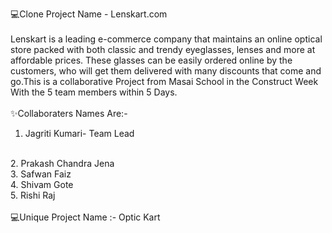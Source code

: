 💻Clone Project Name - Lenskart.com
<br/>
<br/>
Lenskart is a leading e-commerce company that maintains an online optical store packed with both classic and trendy eyeglasses, lenses and more at affordable prices. These glasses can be easily ordered online by the customers, who will get them delivered with many discounts that come and go.This is a collaborative Project from Masai School in the Construct Week With the 5 team members within 5 Days.
<br/>
<br/>
✨Collaboraters Names Are:-

1. Jagriti Kumari- Team Lead
<br/>
2. Prakash Chandra Jena
<br/>
3. Safwan Faiz
<br/>
4. Shivam Gote
<br/>
5. Rishi Raj
<br/>
<br/>
💻Unique Project Name :- Optic Kart


